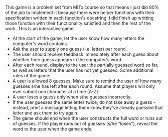  This game is a problem set from MITx course so that means I just did 80% of the job to implement it because there were helper functions with their specification written in each function's docstring. I did finish up writting those function with their functionality satisfied and then the rest of the work. 
 This is an interactive game:
 - At the start of the game, let the user know how many letters the computer's word contains.
 - Ask the user to supply one guess (i.e. letter) per round.
 - The user should receive feedback immediately after each guess about whether their guess appears in the computer's word.
 - After each round, display to the user the partially guessed word so far, as well as letters that the user has not yet guessed.
 Some additional rules of the game:
 - A user is allowed 8 guesses. Make sure to remind the user of how many guesses s/he has left after each round. Assume that players will only ever submit one character at a time (A-Z).
 - A user loses a guess only when s/he guesses incorrectly.
 - If the user guesses the same letter twice, do not take away a guess - instead, print a message letting them know they've already guessed that letter and ask them to try again.
 - The game should end when the user constructs the full word or runs out of guesses. If the player runs out of guesses (s/he "loses"), reveal the word to the user when the game ends.
 
 

